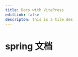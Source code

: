 ```yaml
---
title: Docs with VitePress
editLink: false
descripton: this is a tile des
---
```



# spring 文档 <Badge type="info" text="default" />